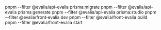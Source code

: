 
pnpm --filter @evalia/api-evalia prisma:migrate
pnpm --filter @evalia/api-evalia prisma:generate
pnpm --filter @evalia/api-evalia prisma:studio
pnpm --filter @evalia/front-evalia dev
pnpm --filter @evalia/front-evalia build
pnpm --filter @evalia/front-evalia start
